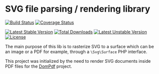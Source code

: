 # SVG file parsing / rendering library

[![Build Status](https://travis-ci.org/PhenX/php-svg-lib.svg?branch=master)](https://travis-ci.org/PhenX/php-svg-lib)
[![Coverage Status](https://coveralls.io/repos/PhenX/php-svg-lib/badge.svg)](https://coveralls.io/r/PhenX/php-svg-lib)


[![Latest Stable Version](https://poser.pugx.org/phenx/php-svg-lib/v/stable)](https://packagist.org/packages/phenx/php-svg-lib) 
[![Total Downloads](https://poser.pugx.org/phenx/php-svg-lib/downloads)](https://packagist.org/packages/phenx/php-svg-lib) 
[![Latest Unstable Version](https://poser.pugx.org/phenx/php-svg-lib/v/unstable)](https://packagist.org/packages/phenx/php-svg-lib) 
[![License](https://poser.pugx.org/phenx/php-svg-lib/license)](https://packagist.org/packages/phenx/php-svg-lib)

The main purpose of this lib is to rasterize SVG to a surface which can be an image or a PDF for example, through a `\Svg\Surface` PHP interface.

This project was initialized by the need to render SVG documents inside PDF files for the [DomPdf](http://dompdf.github.io) project.
